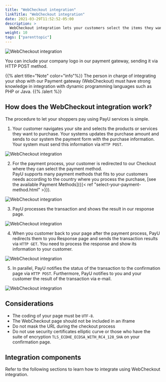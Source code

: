 ```yaml
---
title: "WebCheckout integration"
linkTitle: "WebCheckout integration"
date: 2021-03-29T11:52:52-05:00
description: >
  WebCheckout integration lets your customers select the items they want to purchase in your shop and perform the payment in our Payment gateway (WebCheckout).
weight: 10
tags: ["parenttopic"]
---
```


![WebCheckout integration](/assets/Checkout1-en.png)

You can include your company logo in our payment gateway, sending it via HTTP POST method.

{{% alert title="Note" color="info"%}}
The person in charge of integrating your shop with our Payment gateway (WebCheckout) must have strong knowledge in integration with dynamic programming languages such as PHP or Java.
{{% /alert %}}

## How does the WebCheckout integration work?
The procedure to let your shoppers pay using PayU services is simple.

1. Your customer navigates your site and selects the products or services they want to purchase. Your systems updates the purchase amount and sends to our system the payment form with the purchase information.<br>Your system must send this information via `HTTP POST`.

![WebCheckout integration](/assets/paso1-en.jpeg)

2. For the payment process, your customer is redirected to our Checkout where they can select the payment method.<br>PayU supports many payment methods that fits to your customers needs according to the country where you process the purchase, [see the available Payment Methods]({{< ref "select-your-payment-method.html" >}}).

![WebCheckout integration](/assets/paso2-en.jpeg)

3. PayU processes the transaction and shows the result in our response page.

![WebCheckout integration](/assets/paso3-en.jpeg)

4. When you customer back to your page after the payment process, PayU redirects them to you Response page and sends the transaction results via `HTTP GET`. You need to process the response and show its information to your customer.

![WebCheckout integration](/assets/paso4-en.jpeg)

5. In parallel, PayU notifies the status of the transaction to the confirmation page via `HTTP POST`. Furthermore, PayU notifies to you and your customer the result of the transaction via e-mail.

![WebCheckout integration](/assets/paso5-en.jpeg)

## Considerations
* The coding of your page must be `UTF-8`.
* The WebCheckout page should not be included in an iframe
* Do not mask the URL during the checkout process
* Do not use security certificates elliptic curve or those who have the suite of encryption `TLS_ECDHE_ECDSA_WITH_RC4_128_SHA` on your confirmation page.

## Integration components
Refer to the following sections to learn how to integrate using WebCheckout integration.